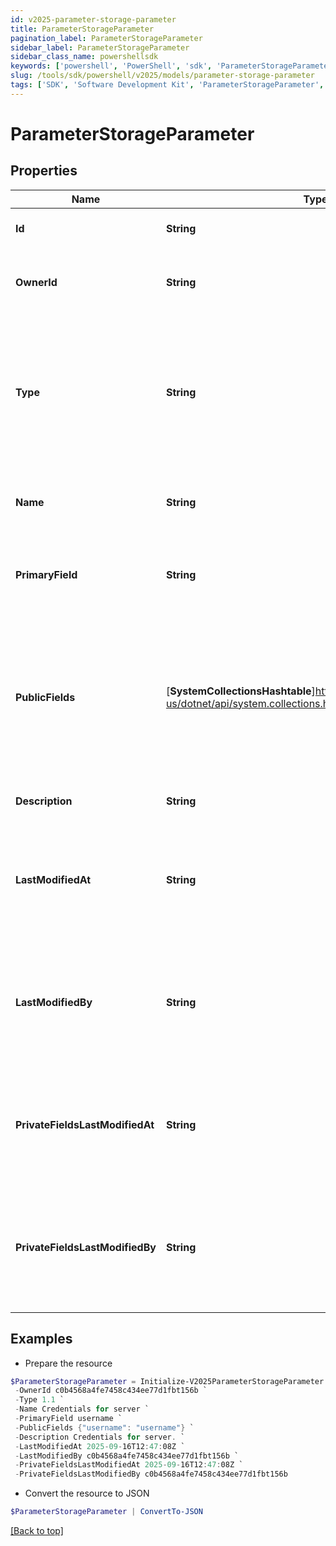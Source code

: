 ```yaml
---
id: v2025-parameter-storage-parameter
title: ParameterStorageParameter
pagination_label: ParameterStorageParameter
sidebar_label: ParameterStorageParameter
sidebar_class_name: powershellsdk
keywords: ['powershell', 'PowerShell', 'sdk', 'ParameterStorageParameter', 'V2025ParameterStorageParameter'] 
slug: /tools/sdk/powershell/v2025/models/parameter-storage-parameter
tags: ['SDK', 'Software Development Kit', 'ParameterStorageParameter', 'V2025ParameterStorageParameter']
---
```



# ParameterStorageParameter

## Properties

Name | Type | Description | Notes
------------ | ------------- | ------------- | -------------
**Id** | **String** | The ID of the reference | [required]
**OwnerId** | **String** | The ID of the user who owns the parameter. | [required]
**Type** | **String** | The type of the parameter. This cannot be changed after being set. Please see the types document for more information. | [optional] 
**Name** | **String** | The human-readable name of the parameter. | [required]
**PrimaryField** | **String** | The name of the primary field in the public fields. | [optional] 
**PublicFields** | [**SystemCollectionsHashtable**]https://learn.microsoft.com/en-us/dotnet/api/system.collections.hashtable?view=net-9.0 | The public fields stored for this parameter. See the types document for information about what can be stored. | [required]
**Description** | **String** | Describe the parameter | [optional] 
**LastModifiedAt** | **String** | ISO8606 format datetime of the last time any field of the parameter was changed. | [optional] 
**LastModifiedBy** | **String** | The ID of the user who last modified the parameter. Empty when identity is not known. | [optional] 
**PrivateFieldsLastModifiedAt** | **String** | ISO8606 format datetime of the time the secret fields were changed on the parameter. | [optional] 
**PrivateFieldsLastModifiedBy** | **String** | The ID of the user who last modified the private fields. Empty when identity is not known. | [optional] 

## Examples

- Prepare the resource
```powershell
$ParameterStorageParameter = Initialize-V2025ParameterStorageParameter  -Id 58de858b-83d9-4563-9e15-7393594c684a `
 -OwnerId c0b4568a4fe7458c434ee77d1fbt156b `
 -Type 1.1 `
 -Name Credentials for server `
 -PrimaryField username `
 -PublicFields {"username": "username"} `
 -Description Credentials for server. `
 -LastModifiedAt 2025-09-16T12:47:08Z `
 -LastModifiedBy c0b4568a4fe7458c434ee77d1fbt156b `
 -PrivateFieldsLastModifiedAt 2025-09-16T12:47:08Z `
 -PrivateFieldsLastModifiedBy c0b4568a4fe7458c434ee77d1fbt156b
```

- Convert the resource to JSON
```powershell
$ParameterStorageParameter | ConvertTo-JSON
```


[[Back to top]](#) 

